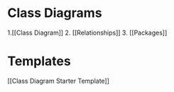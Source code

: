 # Class Diagrams
1.[[Class Diagram]]
2. [[Relationships]]
3. [[Packages]]

# Templates
[[Class Diagram Starter Template]]